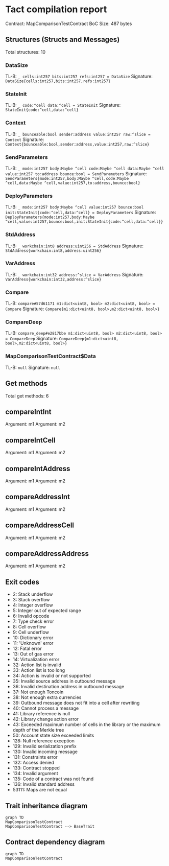 # Tact compilation report

Contract: MapComparisonTestContract
BoC Size: 487 bytes

## Structures (Structs and Messages)

Total structures: 10

### DataSize

TL-B: `_ cells:int257 bits:int257 refs:int257 = DataSize`
Signature: `DataSize{cells:int257,bits:int257,refs:int257}`

### StateInit

TL-B: `_ code:^cell data:^cell = StateInit`
Signature: `StateInit{code:^cell,data:^cell}`

### Context

TL-B: `_ bounceable:bool sender:address value:int257 raw:^slice = Context`
Signature: `Context{bounceable:bool,sender:address,value:int257,raw:^slice}`

### SendParameters

TL-B: `_ mode:int257 body:Maybe ^cell code:Maybe ^cell data:Maybe ^cell value:int257 to:address bounce:bool = SendParameters`
Signature: `SendParameters{mode:int257,body:Maybe ^cell,code:Maybe ^cell,data:Maybe ^cell,value:int257,to:address,bounce:bool}`

### DeployParameters

TL-B: `_ mode:int257 body:Maybe ^cell value:int257 bounce:bool init:StateInit{code:^cell,data:^cell} = DeployParameters`
Signature: `DeployParameters{mode:int257,body:Maybe ^cell,value:int257,bounce:bool,init:StateInit{code:^cell,data:^cell}}`

### StdAddress

TL-B: `_ workchain:int8 address:uint256 = StdAddress`
Signature: `StdAddress{workchain:int8,address:uint256}`

### VarAddress

TL-B: `_ workchain:int32 address:^slice = VarAddress`
Signature: `VarAddress{workchain:int32,address:^slice}`

### Compare

TL-B: `compare#57d61171 m1:dict<uint8, bool> m2:dict<uint8, bool> = Compare`
Signature: `Compare{m1:dict<uint8, bool>,m2:dict<uint8, bool>}`

### CompareDeep

TL-B: `compare_deep#e2817bbe m1:dict<uint8, bool> m2:dict<uint8, bool> = CompareDeep`
Signature: `CompareDeep{m1:dict<uint8, bool>,m2:dict<uint8, bool>}`

### MapComparisonTestContract$Data

TL-B: `null`
Signature: `null`

## Get methods

Total get methods: 6

## compareIntInt

Argument: m1
Argument: m2

## compareIntCell

Argument: m1
Argument: m2

## compareIntAddress

Argument: m1
Argument: m2

## compareAddressInt

Argument: m1
Argument: m2

## compareAddressCell

Argument: m1
Argument: m2

## compareAddressAddress

Argument: m1
Argument: m2

## Exit codes

- 2: Stack underflow
- 3: Stack overflow
- 4: Integer overflow
- 5: Integer out of expected range
- 6: Invalid opcode
- 7: Type check error
- 8: Cell overflow
- 9: Cell underflow
- 10: Dictionary error
- 11: 'Unknown' error
- 12: Fatal error
- 13: Out of gas error
- 14: Virtualization error
- 32: Action list is invalid
- 33: Action list is too long
- 34: Action is invalid or not supported
- 35: Invalid source address in outbound message
- 36: Invalid destination address in outbound message
- 37: Not enough Toncoin
- 38: Not enough extra currencies
- 39: Outbound message does not fit into a cell after rewriting
- 40: Cannot process a message
- 41: Library reference is null
- 42: Library change action error
- 43: Exceeded maximum number of cells in the library or the maximum depth of the Merkle tree
- 50: Account state size exceeded limits
- 128: Null reference exception
- 129: Invalid serialization prefix
- 130: Invalid incoming message
- 131: Constraints error
- 132: Access denied
- 133: Contract stopped
- 134: Invalid argument
- 135: Code of a contract was not found
- 136: Invalid standard address
- 53111: Maps are not equal

## Trait inheritance diagram

```mermaid
graph TD
MapComparisonTestContract
MapComparisonTestContract --> BaseTrait
```

## Contract dependency diagram

```mermaid
graph TD
MapComparisonTestContract
```
